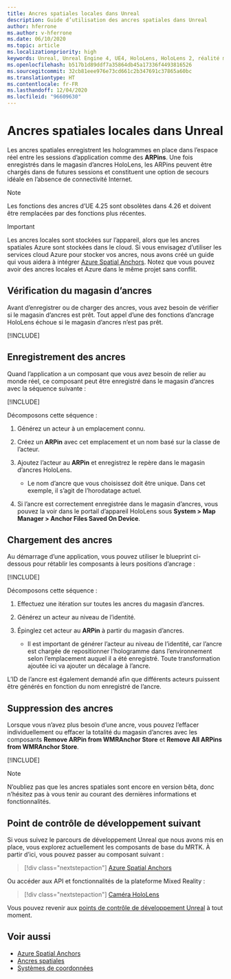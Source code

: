 ```yaml
---
title: Ancres spatiales locales dans Unreal
description: Guide d’utilisation des ancres spatiales dans Unreal
author: hferrone
ms.author: v-hferrone
ms.date: 06/10/2020
ms.topic: article
ms.localizationpriority: high
keywords: Unreal, Unreal Engine 4, UE4, HoloLens, HoloLens 2, réalité mixte, développement, fonctionnalités, documentation, guides, hologrammes, ancres spatiales, casque de réalité mixte, casque windows mixed reality, casque de réalité virtuelle
ms.openlocfilehash: b517b1d89ddf7a35864db45a17336f4493816526
ms.sourcegitcommit: 32cb81eee976e73cd661c2b347691c37865a60bc
ms.translationtype: HT
ms.contentlocale: fr-FR
ms.lasthandoff: 12/04/2020
ms.locfileid: "96609630"
---
```

# <a name="local-spatial-anchors-in-unreal"></a>Ancres spatiales locales dans Unreal

Les ancres spatiales enregistrent les hologrammes en place dans l’espace réel entre les sessions d’application comme des **ARPins**. Une fois enregistrés dans le magasin d’ancres HoloLens, les ARPins peuvent être chargés dans de futures sessions et constituent une option de secours idéale en l’absence de connectivité Internet.

> [!NOTE]
> Les fonctions des ancres d’UE 4.25 sont obsolètes dans 4.26 et doivent être remplacées par des fonctions plus récentes. 

> [!IMPORTANT]
> Les ancres locales sont stockées sur l’appareil, alors que les ancres spatiales Azure sont stockées dans le cloud. Si vous envisagez d’utiliser les services cloud Azure pour stocker vos ancres, nous avons créé un guide qui vous aidera à intégrer [Azure Spatial Anchors](unreal-azure-spatial-anchors.md). Notez que vous pouvez avoir des ancres locales et Azure dans le même projet sans conflit.

## <a name="checking-the-anchor-store"></a>Vérification du magasin d’ancres

Avant d’enregistrer ou de charger des ancres, vous avez besoin de vérifier si le magasin d’ancres est prêt.  Tout appel d’une des fonctions d’ancrage HoloLens échoue si le magasin d’ancres n’est pas prêt.  

[!INCLUDE[](includes/tabs-sa-1.md)]

## <a name="saving-anchors"></a>Enregistrement des ancres

Quand l’application a un composant que vous avez besoin de relier au monde réel, ce composant peut être enregistré dans le magasin d’ancres avec la séquence suivante : 

[!INCLUDE[](includes/tabs-sa-2.md)]

Décomposons cette séquence :
1. Générez un acteur à un emplacement connu.
2. Créez un **ARPin** avec cet emplacement et un nom basé sur la classe de l’acteur. 
3. Ajoutez l’acteur au **ARPin** et enregistrez le repère dans le magasin d’ancres HoloLens.  
    * Le nom d’ancre que vous choisissez doit être unique. Dans cet exemple, il s’agit de l’horodatage actuel. 

4. Si l’ancre est correctement enregistrée dans le magasin d’ancres, vous pouvez la voir dans le portail d’appareil HoloLens sous **System > Map Manager > Anchor Files Saved On Device**. 

## <a name="loading-anchors"></a>Chargement des ancres

Au démarrage d’une application, vous pouvez utiliser le blueprint ci-dessous pour rétablir les composants à leurs positions d’ancrage :

[!INCLUDE[](includes/tabs-sa-3.md)]

Décomposons cette séquence :
1. Effectuez une itération sur toutes les ancres du magasin d’ancres. 
2. Générez un acteur au niveau de l’identité.
3. Épinglez cet acteur au **ARPin** à partir du magasin d’ancres.  

    * Il est important de générer l’acteur au niveau de l’identité, car l’ancre est chargée de repositionner l’hologramme dans l’environnement selon l’emplacement auquel il a été enregistré. Toute transformation ajoutée ici va ajouter un décalage à l’ancre. 

L’ID de l’ancre est également demandé afin que différents acteurs puissent être générés en fonction du nom enregistré de l’ancre. 

## <a name="removing-anchors"></a>Suppression des ancres 

Lorsque vous n’avez plus besoin d’une ancre, vous pouvez l’effacer individuellement ou effacer la totalité du magasin d’ancres avec les composants **Remove ARPin from WMRAnchor Store** et **Remove All ARPins from WMRAnchor Store**.

[!INCLUDE[](includes/tabs-sa-4.md)]

> [!NOTE]
> N’oubliez pas que les ancres spatiales sont encore en version bêta, donc n’hésitez pas à vous tenir au courant des dernières informations et fonctionnalités.

## <a name="next-development-checkpoint"></a>Point de contrôle de développement suivant

Si vous suivez le parcours de développement Unreal que nous avons mis en place, vous explorez actuellement les composants de base du MRTK. À partir d’ici, vous pouvez passer au composant suivant : 

> [!div class="nextstepaction"]
> [Azure Spatial Anchors](unreal-azure-spatial-anchors.md)

Ou accéder aux API et fonctionnalités de la plateforme Mixed Reality :

> [!div class="nextstepaction"]
> [Caméra HoloLens](unreal-hololens-camera.md)

Vous pouvez revenir aux [points de contrôle de développement Unreal](unreal-development-overview.md#2-core-building-blocks) à tout moment.

## <a name="see-also"></a>Voir aussi
* [Azure Spatial Anchors](unreal-azure-spatial-anchors.md)
* [Ancres spatiales](../../design/spatial-anchors.md)
* [Systèmes de coordonnées](../../design/coordinate-systems.md)
